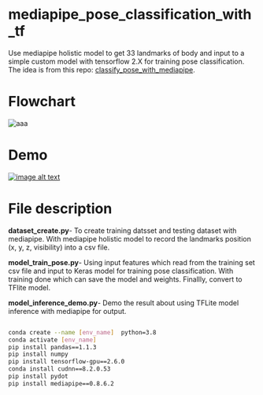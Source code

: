 # mediapipe_pose_classification_with_tf

Use mediapipe holistic model to get 33 landmarks of body and input to a simple custom model with tensorflow 2.X for training pose classification.
The idea is from this repo: [classify_pose_with_mediapipe](https://github.com/dawi9840/classify_pose_with_mediapipe.git).

# Flowchart  
![aaa](https://user-images.githubusercontent.com/19554347/133230193-2f448313-e3ee-4217-afe9-f577e5038206.PNG)


# Demo  
[![image alt text](https://user-images.githubusercontent.com/19554347/133714099-e91ecf49-43a1-472b-a464-fcc2748a4921.png)](https://youtu.be/Y9o8pkX0M-8)

# File description  

**dataset_create.py**- To create training datsset and testing dataset with mediapipe. With mediapipe holistic model to record the landmarks position (x, y, z, visibility) into a csv file.  

**model_train_pose.py**- Using input features which read from the training set csv file and input to Keras model for training pose classification.
With training done which can save the model and weights. Finallly, convert to TFlite model.  

**model_inference_demo.py**-  Demo the result about using TFLite model inference with mediapipe for output.




```bash

conda create --name [env_name]  python=3.8
conda activate [env_name]
pip install pandas==1.1.3
pip install numpy
pip install tensorflow-gpu==2.6.0
conda install cudnn==8.2.0.53
pip install pydot
pip install mediapipe==0.8.6.2
```
